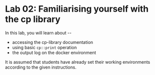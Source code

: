# Lab 02: Familiarising yourself with the cp library

In this lab, you will learn about --

* accessing the cp-library documentation
* using basic `cp::print` operation
* the output log on the docker environment

It is assumed that students have already set their working environments according to the given instructions.